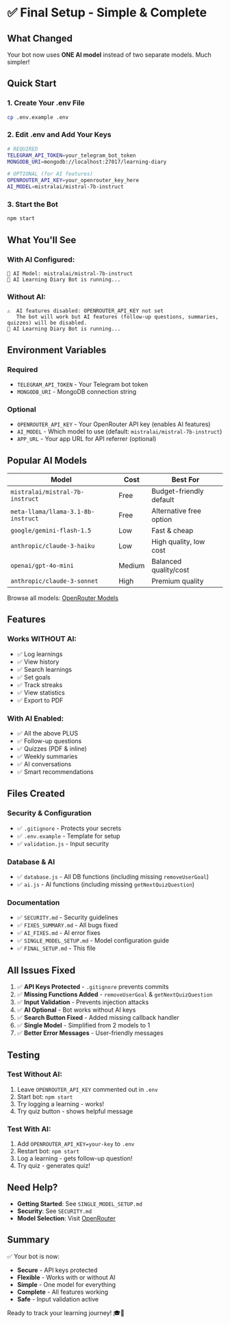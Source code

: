 # ✅ Final Setup - Simple & Complete

## What Changed

Your bot now uses **ONE AI model** instead of two separate models. Much simpler!

## Quick Start

### 1. Create Your .env File

```bash
cp .env.example .env
```

### 2. Edit .env and Add Your Keys

```bash
# REQUIRED
TELEGRAM_API_TOKEN=your_telegram_bot_token
MONGODB_URI=mongodb://localhost:27017/learning-diary

# OPTIONAL (for AI features)
OPENROUTER_API_KEY=your_openrouter_key_here
AI_MODEL=mistralai/mistral-7b-instruct
```

### 3. Start the Bot

```bash
npm start
```

## What You'll See

### With AI Configured:
```
🤖 AI Model: mistralai/mistral-7b-instruct
🚀 AI Learning Diary Bot is running...
```

### Without AI:
```
⚠️  AI features disabled: OPENROUTER_API_KEY not set
   The bot will work but AI features (follow-up questions, summaries, quizzes) will be disabled.
🚀 AI Learning Diary Bot is running...
```

## Environment Variables

### Required
- `TELEGRAM_API_TOKEN` - Your Telegram bot token
- `MONGODB_URI` - MongoDB connection string

### Optional
- `OPENROUTER_API_KEY` - Your OpenRouter API key (enables AI features)
- `AI_MODEL` - Which model to use (default: `mistralai/mistral-7b-instruct`)
- `APP_URL` - Your app URL for API referrer (optional)

## Popular AI Models

| Model | Cost | Best For |
|-------|------|----------|
| `mistralai/mistral-7b-instruct` | Free | Budget-friendly default |
| `meta-llama/llama-3.1-8b-instruct` | Free | Alternative free option |
| `google/gemini-flash-1.5` | Low | Fast & cheap |
| `anthropic/claude-3-haiku` | Low | High quality, low cost |
| `openai/gpt-4o-mini` | Medium | Balanced quality/cost |
| `anthropic/claude-3-sonnet` | High | Premium quality |

Browse all models: [OpenRouter Models](https://openrouter.ai/models)

## Features

### Works WITHOUT AI:
- ✅ Log learnings
- ✅ View history
- ✅ Search learnings
- ✅ Set goals
- ✅ Track streaks
- ✅ View statistics
- ✅ Export to PDF

### With AI Enabled:
- ✅ All the above PLUS
- ✅ Follow-up questions
- ✅ Quizzes (PDF & inline)
- ✅ Weekly summaries
- ✅ AI conversations
- ✅ Smart recommendations

## Files Created

### Security & Configuration
- ✅ `.gitignore` - Protects your secrets
- ✅ `.env.example` - Template for setup
- ✅ `validation.js` - Input security

### Database & AI
- ✅ `database.js` - All DB functions (including missing `removeUserGoal`)
- ✅ `ai.js` - AI functions (including missing `getNextQuizQuestion`)

### Documentation
- ✅ `SECURITY.md` - Security guidelines
- ✅ `FIXES_SUMMARY.md` - All bugs fixed
- ✅ `AI_FIXES.md` - AI error fixes
- ✅ `SINGLE_MODEL_SETUP.md` - Model configuration guide
- ✅ `FINAL_SETUP.md` - This file

## All Issues Fixed

1. ✅ **API Keys Protected** - `.gitignore` prevents commits
2. ✅ **Missing Functions Added** - `removeUserGoal` & `getNextQuizQuestion`
3. ✅ **Input Validation** - Prevents injection attacks
4. ✅ **AI Optional** - Bot works without AI keys
5. ✅ **Search Button Fixed** - Added missing callback handler
6. ✅ **Single Model** - Simplified from 2 models to 1
7. ✅ **Better Error Messages** - User-friendly messages

## Testing

### Test Without AI:
1. Leave `OPENROUTER_API_KEY` commented out in `.env`
2. Start bot: `npm start`
3. Try logging a learning - works!
4. Try quiz button - shows helpful message

### Test With AI:
1. Add `OPENROUTER_API_KEY=your-key` to `.env`
2. Restart bot: `npm start`
3. Log a learning - gets follow-up question!
4. Try quiz - generates quiz!

## Need Help?

- **Getting Started**: See `SINGLE_MODEL_SETUP.md`
- **Security**: See `SECURITY.md`
- **Model Selection**: Visit [OpenRouter](https://openrouter.ai/models)

## Summary

✅ Your bot is now:
- **Secure** - API keys protected
- **Flexible** - Works with or without AI
- **Simple** - One model for everything
- **Complete** - All features working
- **Safe** - Input validation active

Ready to track your learning journey! 🎓🚀
